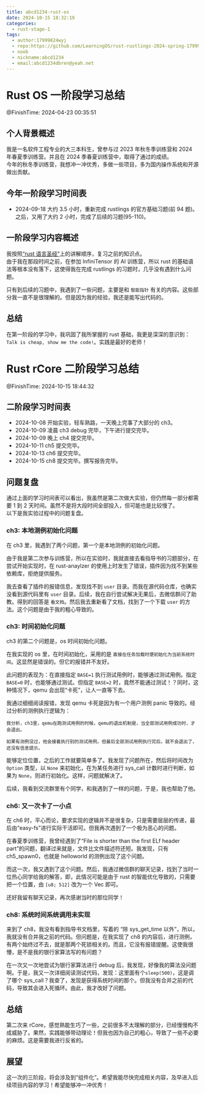 ```yaml
---
title: abcd1234-rust-os
date: 2024-10-15 18:32:19
categories:
  - rust-stage-1
tags:
  - author:17999824wyj
  - repo:https://github.com/LearningOS/rust-rustlings-2024-spring-17999824wyj.git
  - noob
  - nickname:abcd1234
  - email:abcd1234dbren@yeah.net
---
```


# Rust OS 一阶段学习总结

@FinishTime: 2024-04-23 00:35:51

## 个人背景概述

我是一名软件工程专业的大三本科生，曾参与过 2023 年秋冬季训练营和 2024 年春夏季训练营。并且在 2024 季春夏训练营中，取得了通过的成绩。  
今年的秋冬季训练营，我想冲一冲优秀，多做一些项目，多为国内操作系统和开源做出贡献。

## 今年一阶段学习时间表

- 2024-09-18 大约 3.5 小时，重新完成 rustlings 的官方基础习题(前 94 题)。之后，又用了大约 2 小时，完成了后续的习题(95-110)。

## 一阶段学习内容概述

我按照[“rust 语言圣经”](https://course.rs/about-book.html)上的讲解顺序，复习之前的知识点。  
由于我在那段时间之前，在参加 InfiniTensor 的 AI 训练营，所以 rust 的基础语法等根本没有落下，这使得我在完成 rustlings 的习题时，几乎没有遇到什么问题。

只有到后续的习题中，我遇到了一些问题，主要是和 `智能指针` 有关的内容。这些部分我一直不是很理解的。但是因为我的经验，我还是能写出代码的。

## 总结

在第一阶段的学习中，我巩固了我所掌握的 rust 基础，我更是深深的意识到：`Talk is cheap, show me the code!`。实践是最好的老师！

# Rust rCore 二阶段学习总结

@FinishTime: 2024-10-15 18:44:32

## 二阶段学习时间表

- 2024-10-08 开始实验，轻车熟路，一天晚上完事了大部分的 ch3。
- 2024-10-09 凌晨 ch3 debug 完毕，下午进行提交完毕。
- 2024-10-09 晚上 ch4 提交完毕。
- 2024-10-11 ch5 提交完毕。
- 2024-10-13 ch6 提交完毕。
- 2024-10-15 ch8 提交完毕。撰写报告完毕。

## 问题复盘

通过上面的学习时间表可以看出，我虽然是第二次做大实验，但仍然每一部分都需要 1 到 2 天时间。虽然不是将大段时间全部投入，但可能也是比较慢了。  
以下是我实验过程中的问题复盘。

### ch3: 本地测例初始化问题

在 ch3 里，我遇到了两个问题，第一个是本地测例的初始化问题。

由于我是第二次参与训练营，所以在实验时，我就直接去看指导书的习题部分，在尝试开始实现时，在 rust-anaylzer 的使用上时发生了错误，插件因为找不到某些依赖库，拒绝提供服务。

我去查看了插件的报错信息，发现找不到 `user` 目录。而我在源代码仓库，也确实没看到源代码里有 `user` 目录。后续，我在自行尝试解决无果后，去微信群问了助教。得到的回答是 `看文档`。然后我去重新看了文档，找到了一个下载 `user` 的方法。这个问题是由于我的粗心导致的。

### ch3: 时间初始化问题

ch3 的第二个问题是，os 时间初始化问题。

在我实现的 os 里，在时间初始化，采用的是 `直接在任务加载时便初始化为当前系统时间`。这显然是错误的。但它的报错并不友好。

此问题的表现为：在直接指定 `BASE=1` 执行测试用例时，能够通过测试用例。指定 `BASE=0` 时，也能够通过测试。但指定 `BASE=2` 时，竟然不能通过测试！？同时，这种情况下，qemu 会出现“卡死”，让人一直等下去。

我通过细细阅读报错，发现 qemu 卡死是因为有一个用户测例 panic 导致的。经过分析的测例执行逻辑为：

```plaintext
我分析，ch3里，qemu在跑测试用例的时候，qemu的退出机制是，当全部测试用例成功时，才会退出。

如果有测例没过，他会接着执行别的测试用例，但最后全部测试用例执行完后，就不会退出了，还没有信息提示。
```

能够定位位置，之后的工作就要简单多了。我发现了问题所在，然后将时间改为 `Option` 类型，以 `None` 来初始化，在为某任务进行 sys_call 计数时进行判断，如果为 `None`，则进行初始化。这样，问题就解决了。

后续，我看到交流群里有个同学，和我遇到了一样的问题，于是，我也帮助了他。

### ch6: 又一次卡了一小点

在 ch6 时，平心而论，要求实现的逻辑并不是很复杂，只是需要层层的传递，最后由“easy-fs”进行实际干活即可。但我再次遇到了一个极为恶心的问题。

在春夏季训练营，我曾经遇到了“File is shorter than the first ELf header part”的问题，翻译过来就是，文件比文件描述符还短。我发现，只有 ch5_spawn0，也就是 helloworld 的测例出现了这个问题。

而这一次，我又遇到了这个问题。然后，我通过微信群的聊天记录，找到了当时一位热心同学给我的解答，即，此情况可能是由于 rust 的智能优化导致的，只需要把一个位置，由 `[u8; 512]` 改为一个 Vec 即可。

还好我留有聊天记录，再次感谢当时的那位同学！

### ch8: 系统时间系统调用未实现

来到了 ch8，我没有看到指导书文档里，写着的 “除 sys_get_time 以外”，所以，我就没有合并我之前的代码。但问题是，在我实现了 ch8 的内容后，进行测例，有两个始终过不去，就是那两个死锁相关的。而且，它没有报错提醒。这使我很懵，是不是我的银行家算法写的有问题？

在一次又一次地尝试为银行家算法进行 debug 后，我发现，好像我的算法没问题啊。于是，我又一次详细阅读测试代码，发现：这里面有个`sleep(500)`，这是调了哪个 sys_call？我查了，发现是获得系统时间的那个。但我没有合并之前的代码，导致其会进入死循环。由此，我才改好了问题。

## 总结

第二次来 rCore，感觉熟能生巧了一些，之前很多不太理解的部分，已经慢慢构不成威胁了。果然，实践能够带动理论！但我也因为自己的粗心，导致了一些不必要的麻烦。这是需要我进行反省的。

## 展望

这一次的三阶段，将会涉及到“组件化”。希望我能尽快完成相关内容，及早进入后续项目内容的学习！希望能够冲一冲优秀！
